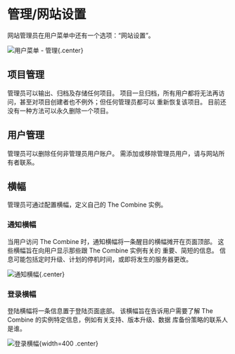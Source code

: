 # 管理/网站设置

网站管理员在用户菜单中还有一个选项：“网站设置”。

![用户菜单 - 管理](../images/userMenuAdmin.png){.center}

## 项目管理

管理员可以输出、归档及存储任何项目。 项目一旦归档，所有用户都将无法再访问，甚至对项目创建者也不例外；但任何管理员都可以
重新恢复该项目。 目前还没有一种方法可以永久删除一个项目。

## 用户管理

管理员可以删除任何非管理员用户账户。 需添加或移除管理员用户，请与网站所有者联系。

## 横幅

管理员可通过配置横幅，定义自己的 The Combine 实例。

### 通知横幅

当用户访问 The Combine 时，通知横幅将一条醒目的横幅摊开在页面顶部。 这些横幅旨在向用户显示那些跟 The Combine 实例有关的
重要、简短的信息。 信息可能包括定时升级、计划的停机时间，或即将发生的服务器更改。

![通知横幅](../images/announcementBanner.png){.center}

### 登录横幅

登陆横幅将一条信息置于登陆页面底部。 该横幅旨在告诉用户需要了解 The Combine 的实例特定信息，例如有关支持、版本升级、数据
库备份策略的联系人是谁。

![登录横幅](../images/loginBanner.png){width=400 .center}
